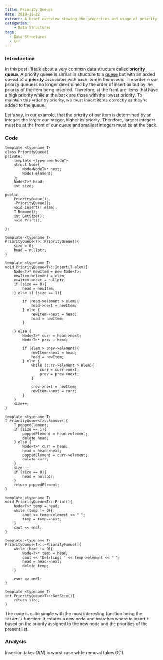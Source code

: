 ```yaml
---
title: Priority Queues
date: 2019-12-22
extract: A brief overview showing the properties and usage of priority queue data structure
categories: 
    - Data Structures
tags:
  - Data Structures
  - C++
---
```


### Introduction

In this post I'll talk about a very common data structure called **priority queue**. A priority queue is similar in structure to a [queue](/queue) but with an added caveat of a **priority** associated with each item in the queue. The order in our priority queue is no longer determined by the order of insertion but by the priority of the item being inserted. Therefore, at the front are items that have a high priority while at the back are those with the lowest priority. To maintain this order by priority, we must insert items correctly as they're added to the queue.

Let's say, in our example, that the priority of our item is determined by an integer: the larger our integer, higher its priority. Therefore, largest integers must be at the front of our queue and smallest integers must be at the back.

### Code

```cpp{numberLines}
template <typename T>
class PriorityQueue{
private:
    template <typename NodeT>
    struct Node{
        Node<NodeT>* next;
        NodeT element;
    };
    Node<T>* head;
    int size;
    
public:
    PriorityQueue();
    ~PriorityQueue();
    void Insert(T elem);
    T Remove();
    int GetSize();
    void Print();
    
};

template <typename T>
PriorityQueue<T>::PriorityQueue(){
    size = 0;
    head = nullptr;
}

template <typename T>
void PriorityQueue<T>::Insert(T elem){
    Node<T>* newItem = new Node<T>;
    newItem->element = elem;
    newItem->next = nullptr;
    if (size == 0){
        head = newItem;
    } else if (size == 1){
      
        if (head->element > elem){
            head->next = newItem;
        } else {
            newItem->next = head;
            head = newItem;
        }
        
    } else {
        Node<T>* curr = head->next;
        Node<T>* prev = head;
        
        if (elem > prev->element){
            newItem->next = head;
            head = newItem;
        } else {
            while (curr->element > elem){
                curr = curr->next;
                prev = prev->next;
            }
            
            prev->next = newItem;
            newItem->next = curr;
        }
    }
    size++;
}

template <typename T>
T PriorityQueue<T>::Remove(){
    T poppedElement;
    if (size == 1){
        poppedElement = head->element;
        delete head;
    } else {
        Node<T>* curr = head;
        head = head->next;
        poppedElement = curr->element;
        delete curr;
    }
    size--;
    if (size == 0){
        head = nullptr;
    }
    return poppedElement;
}

template <typename T>
void PriorityQueue<T>::Print(){
    Node<T>* temp = head;
    while (temp != 0){
        cout << temp->element << " ";
        temp = temp->next;
    }
    cout << endl;
}

template <typename T>
PriorityQueue<T>::~PriorityQueue(){
    while (head != 0){
        Node<T>* temp = head;
        cout << "Deleting: " << temp->element << " ";
        head = head->next;
        delete temp;
    }
    
    cout << endl;
}

template <typename T>
int PriorityQueue<T>::GetSize(){
    return size;
}

```

The code is quite simple with the most interesting function being the `insert()` function: It creates a new node and searches where to insert it based on the priority assigned to the new node and the priorities of the present list.

### Analysis

Insertion takes $O(N)$ in worst case while removal takes $O(1)$